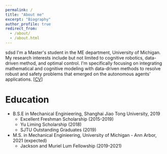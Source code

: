 ```yaml
---
permalink: /
title: "About me"
excerpt: "Biography"
author_profile: true
redirect_from: 
  - /about/
  - /about.html
---
```

sdsd
I'm a Master's student in the ME department, University of Michigan. My research interests include but not limited to cognitive robotics, data-driven method, and optimal control. I'm specifically focusing on integrating mathematical and cognitive modeling with data-driven methods to resolve robust and safety problems that emerged on the autonomous agents' applications. [[CV](http://XiaoLiSean.github.io/files/resume.pdf)]

Education
======
* B.S.E in Mechanical Enginieering, Shanghai Jiao Tong University, 2019
  * Excellent Freshman Scholarship (2015-2019)
  * Yu Liming Scholarship (2018)
  * SJTU Outstanding Graduates (2019)
* M.S. in Mechanical Enginieering, University of Michigan - Ann Arbor, 2021 (expected)
  * Jackson and Muriel Lum Fellowship (2019-2021)

<!-- Hobbits
======
* Basketball
* Swimming -->